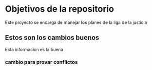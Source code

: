 # Objetivos de la repositorio

Este proyecto se encarga de manejar los planes de la liga de la justicia


## Estos son los cambios buenos
Esta informacion es la buena

### cambio para provar conflictos
